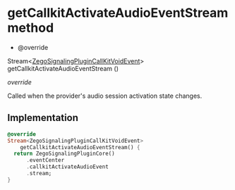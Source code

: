 


# getCallkitActivateAudioEventStream method







- @override

Stream&lt;[ZegoSignalingPluginCallKitVoidEvent](../../zego_uikit_prebuilt_live_audio_room/ZegoSignalingPluginCallKitVoidEvent-class.md)> getCallkitActivateAudioEventStream
()

_<span class="feature">override</span>_



<p>Called when the provider's audio session activation state changes.</p>



## Implementation

```dart
@override
Stream<ZegoSignalingPluginCallKitVoidEvent>
    getCallkitActivateAudioEventStream() {
  return ZegoSignalingPluginCore()
      .eventCenter
      .callkitActivateAudioEvent
      .stream;
}
```








